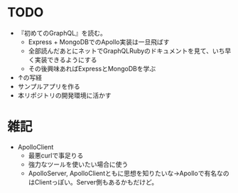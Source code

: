 # TODO
- 『初めてのGraphQL』を読む。
  - Express + MongoDBでのApollo実装は一旦飛ばす
  - 全部読んだあとにネットでGraphQLRubyのドキュメントを見て、いち早く実装できるようにする
  - その後興味あればExpressとMongoDBを学ぶ
- ↑の写経
- サンプルアプリを作る
- 本リポジトリの開発環境に活かす


# 雑記
- ApolloClient
  - 最悪curlで事足りる
  - 強力なツールを使いたい場合に使う
  - ApolloServer, ApolloClientともに思想を知りたいな→Apolloで有名なのはClientっぽい。Server側もあるかもだけど。